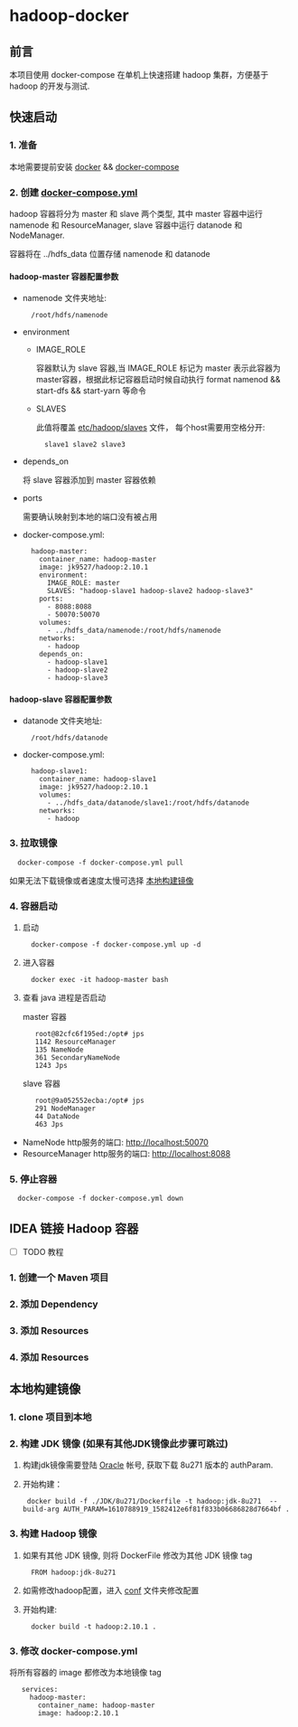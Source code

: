 # **hadoop-docker**

## **前言**

本项目使用 docker-compose 在单机上快速搭建  hadoop 集群，方便基于 hadoop 的开发与测试.

## **快速启动**

### **1. 准备**

本地需要提前安装 [docker](https://docs.docker.com/engine/install/) && [docker-compose](https://docs.docker.com/compose/install/)

### **2. 创建 [docker-compose.yml](docker-compose.yml)**

hadoop 容器将分为 master 和 slave 两个类型, 其中 master 容器中运行 namenode 和 ResourceManager, slave 容器中运行 datanode 和 NodeManager.

容器将在 ../hdfs_data 位置存储 namenode 和 datanode

#### **hadoop-master 容器配置参数**

- namenode 文件夹地址:

   ```
     /root/hdfs/namenode
   ```

- environment

    - IMAGE_ROLE
      
        容器默认为 slave 容器,当 IMAGE_ROLE 标记为 master 表示此容器为master容器，根据此标记容器启动时候自动执行 format namenod && start-dfs && start-yarn 等命令

    - SLAVES

        此值将覆盖 [etc/hadoop/slaves](https://hadoop.apache.org/docs/r2.10.1/hadoop-project-dist/hadoop-common/ClusterSetup.html) 文件， 每个host需要用空格分开:

        ```
          slave1 slave2 slave3
        ```

- depends_on

    将 slave 容器添加到 master 容器依赖

- ports

    需要确认映射到本地的端口没有被占用

- docker-compose.yml:

  ```
    hadoop-master:
      container_name: hadoop-master
      image: jk9527/hadoop:2.10.1
      environment:
        IMAGE_ROLE: master
        SLAVES: "hadoop-slave1 hadoop-slave2 hadoop-slave3"
      ports: 
        - 8088:8088
        - 50070:50070
      volumes:
        - ../hdfs_data/namenode:/root/hdfs/namenode
      networks:
        - hadoop
      depends_on:
        - hadoop-slave1
        - hadoop-slave2
        - hadoop-slave3
  ```

#### **hadoop-slave 容器配置参数**

- datanode 文件夹地址:

   ```
     /root/hdfs/datanode
   ```

- docker-compose.yml:

  ```
    hadoop-slave1:
      container_name: hadoop-slave1
      image: jk9527/hadoop:2.10.1
      volumes:
        - ../hdfs_data/datanode/slave1:/root/hdfs/datanode
      networks:
        - hadoop
  ```

### **3. 拉取镜像**

```
  docker-compose -f docker-compose.yml pull
```

如果无法下载镜像或者速度太慢可选择 [本地构建镜像](#本地构建镜像)

### **4. 容器启动**

1. 启动

   ```
     docker-compose -f docker-compose.yml up -d
   ```

2. 进入容器

   ```
     docker exec -it hadoop-master bash
   ```
3. 查看 java 进程是否启动

    master 容器

   ```
      root@82cfc6f195ed:/opt# jps
      1142 ResourceManager
      135 NameNode
      361 SecondaryNameNode
      1243 Jps
   ```
    slave 容器

   ```
      root@9a052552ecba:/opt# jps
      291 NodeManager
      44 DataNode
      463 Jps
   ```
- NameNode http服务的端口: [http://localhost:50070](http://localhost:50070)
- ResourceManager http服务的端口: [http://localhost:8088](http://localhost:8088)

### **5. 停止容器**

```
  docker-compose -f docker-compose.yml down
```

## **IDEA 链接 Hadoop 容器**

- [ ] TODO 教程

### **1. 创建一个 Maven 项目**

### **2. 添加 Dependency**

### **3. 添加 Resources**

### **4. 添加 Resources**

## **本地构建镜像**

### **1. clone 项目到本地**

### **2. 构建 JDK 镜像** (如果有其他JDK镜像此步骤可跳过)

1. 构建jdk镜像需要登陆 [Oracle](https://www.oracle.com/java/technologies/javase-downloads.html) 帐号, 获取下载 8u271 版本的 authParam.

2. 开始构建：

   ```
    docker build -f ./JDK/8u271/Dockerfile -t hadoop:jdk-8u271  --build-arg AUTH_PARAM=1610788919_1582412e6f81f833b06686828d7664bf . 
   ```

### **3. 构建 Hadoop 镜像** 

1. 如果有其他 JDK 镜像, 则将 DockerFile 修改为其他 JDK 镜像 tag

   ```
     FROM hadoop:jdk-8u271
   ```

2. 如需修改hadoop配置，进入 [conf](./conf) 文件夹修改配置

3. 开始构建:

   ```
     docker build -t hadoop:2.10.1 .
   ```

### **3. 修改 docker-compose.yml**

将所有容器的 image 都修改为本地镜像 tag

```
   services:
     hadoop-master:
       container_name: hadoop-master
       image: hadoop:2.10.1
```
